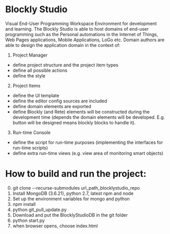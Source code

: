 # Blockly Studio

Visual End-User Programming Workspace Environment for development and learning. The Blockly Studio is able to host domains of end-user programming such as the Personal automations in the Internet of Things, Web Pages applications, Mobile Applications, LoGo etc.
Domain authors are able to design the application domain in the context of:

1. Project Manager

- define project structure and the project item types
- define all possible actions
- define the style

2. Project Items

- define the UI template
- define the editor config sources are included
- define domain elements are exported
- define Blockly (and Rete) elements will be constructed during the development time
  (depends the domain elements will be developed. E.g. button will be designed means
  blockly blocks to handle it).

3. Run-time Console

- define the script for run-time purposes (implementing the interfaces for run-time scripts)
- define extra run-time views (e.g. view area of monitoring smart objects)


# How to build and run the project:

0. git clone --recurse-submodules url_path_blocklystudio_repo
1. Install MongoDB (3.6.21), python 2.7, latest npm and node
2. Set up the environment variables for mongo and python
3. npm install
3. python git_pull_update.py
4. Download and put the BlocklyStudioDB in the git folder
5. python start.py
6. when browser opens, choose index.html
